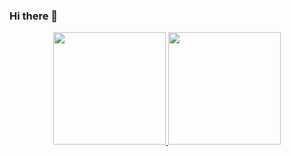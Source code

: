 ### Hi there 👋

<div align="center">
  <a href="https://github.com/MiguelBritoF">
  <img height="180em" src="https://github-readme-stats.vercel.app/api?username=MiguelBritoF&show_icons=true&theme=dracula&include_all_commits=true&count_private=true"/>
  <img height="180em" src="https://github-readme-stats.vercel.app/api/top-langs/?username=MiguelBritoF&layout=compact&langs_count=7&theme=dracula"/>
</div>
<div style="display: inline_block"><br>


